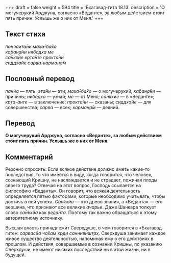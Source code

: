 +++
draft = false
weight = 594
title = 'Бхагавад-гита 18.13'
description = 'О могучерукий Арджуна, согласно «Веданте», за любым действием стоит пять причин. Услышь же о них от Меня.'
+++

## Текст стиха

_пан̃чаита̄ни маха̄-ба̄хо  
ка̄ран̣а̄ни нибодха ме  
са̄н̇кхйе кр̣та̄нте прокта̄ни  
сиддхайе сарва-карман̣а̄м_

## Пословный перевод

_пан̃ча_ — пять; _эта̄ни_ — эти; _маха̄_\-_ба̄хо_ — о могучерукий; _ка̄ран̣а̄ни_ — причины; _нибодха_ — узнай; _ме_ — от Меня; _са̄н̇кхйе_ — в «Веданте»; _кр̣та_\-_анте_ — в заключение; _прокта̄ни_ — сказаны; _сиддхайе_ — для совершенства; _сарва_ — всех; _карман̣а̄м_ — деяний.

## Перевод

**О могучерукий Арджуна, согласно «Веданте», за любым действием стоит пять причин. Услышь же о них от Меня.**

## Комментарий

Резонно спросить: Если всякое действие должно иметь какие-то последствия, то что имеется в виду, когда говорится, что человек, сознающий Кришну, не наслаждается и не страдает, пожиная плоды своего труда? Отвечая на этот вопрос, Господь ссылается на философию «Веданты». Он говорит, что всякая деятельность определяется пятью факторами, которые необходимо учитывать, чтобы достичь в ней успеха. _Са̄н̇кхйа_ — это древо знания, а «Веданта» — его вершина, что признают все великие _ачарьи_. Даже Шанкара толкует слово _са̄н̇кхйа_ как _веда̄нта._ Поэтому так важно обращаться к этому авторитетному источнику.

Высшая власть принадлежит Сверхдуше, о чем говорится в «Бхагавад-гите»: _сарвасйа ча̄хам̇ хр̣ди саннивишт̣ах̣_. Сверхдуша занимает каждое живое существо деятельностью, напоминая ему о его действиях в прошлом. И действия, совершаемые в сознании Кришны, по указанию Сверхдуши, не имеют никаких последствий ни в этой жизни, ни в будущей.
